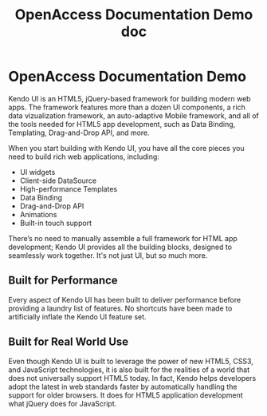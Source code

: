 ﻿---
title: OpenAccess Documentation Demo doc
slug: oademo-docs-demo-doc
tags: oademo
publish: true
---

# OpenAccess Documentation Demo

Kendo UI is an HTML5, jQuery-based framework for building modern web apps. The framework features more than a dozen UI components, a rich data vizualization framework, an auto-adaptive Mobile framework, and all of the tools needed for HTML5 app development, such as Data Binding, Templating, Drag-and-Drop API, and more.

When you start building with Kendo UI, you have all the core pieces you need to build rich web applications, including:

* UI widgets
* Client-side DataSource
* High-performance Templates
* Data Binding
* Drag-and-Drop API
* Animations
* Built-in touch support

There’s no need to manually assemble a full framework for HTML app development; Kendo UI provides all the building blocks, designed to seamlessly work together. It's not just UI, but so much more.

## Built for Performance

Every aspect of Kendo UI has been built to deliver performance before providing a laundry list of features. No shortcuts have been made to artificially inflate the Kendo UI feature set. 

## Built for Real World Use

Even though Kendo UI is built to leverage the power of new HTML5, CSS3, and JavaScript technologies, it is also built for the realities of a world that does not universally support HTML5 today. In fact, Kendo helps developers adopt the latest in web standards faster by automatically handling the support for older browsers. It does for HTML5 application development what jQuery does for JavaScript.